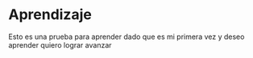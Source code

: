 # Aprendizaje
Esto es una prueba para aprender
dado que es mi primera vez 
y deseo aprender
quiero lograr avanzar 
